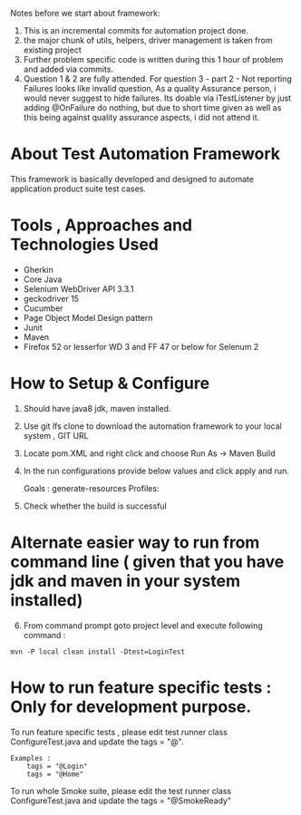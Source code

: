 Notes before we start about framework:
1. This is an incremental commits for automation project done.
2. the major chunk of utils, helpers, driver management is taken from existing project
3. Further problem specific code is written during this 1 hour of problem and added via commits.
4. Question 1 & 2 are fully attended. For question 3 - part 2 - Not reporting Failures looks like invalid question,
As a quality Assurance person, i would never suggest to hide failures. Its doable via iTestListener by just adding @OnFailure do nothing,
but due to short time given as well as this being against quality assurance aspects, i did not attend it.


# About Test Automation Framework

This framework is basically developed and designed to automate application product suite test cases. 

# Tools , Approaches and Technologies Used

* Gherkin
* Core Java
* Selenium WebDriver API 3.3.1
* geckodriver 15
* Cucumber
* Page Object Model Design pattern
* Junit
* Maven
* Firefox 52 or lesserfor WD 3 and FF 47 or below for Selenum 2 


# How to Setup & Configure

  1. Should have java8 jdk, maven installed.
  2. Use git lfs clone to download the automation framework to your local system , GIT URL 
  3. Locate pom.XML and right click and choose Run As -> Maven Build
  4. In the run configurations provide below values and click apply and run.

		Goals : generate-resources
		Profiles: <profile-to-be-used>

  5. Check whether the build is successful

# Alternate easier way to run from command line ( given that you have jdk and maven in your system installed)

  6. From command prompt goto project level and execute following command :
	
	mvn -P local clean install -Dtest=LoginTest

# How to run feature specific tests : Only for development purpose.

To run feature specific tests , please edit test runner class ConfigureTest.java and update the tags = "@<feature-name>".

	Examples :
		tags = "@Login"
		tags = "@Home"

To run whole Smoke suite, please edit the test runner class ConfigureTest.java and update the tags = "@SmokeReady"

